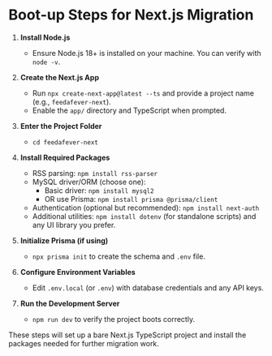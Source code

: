 # Boot-up Steps for Next.js Migration

1. **Install Node.js**
   - Ensure Node.js 18+ is installed on your machine. You can verify with `node -v`.

2. **Create the Next.js App**
   - Run `npx create-next-app@latest --ts` and provide a project name (e.g., `feedafever-next`).
   - Enable the `app/` directory and TypeScript when prompted.

3. **Enter the Project Folder**
   - `cd feedafever-next`

4. **Install Required Packages**
   - RSS parsing: `npm install rss-parser`
   - MySQL driver/ORM (choose one):
     - Basic driver: `npm install mysql2`
     - OR use Prisma: `npm install prisma @prisma/client`
   - Authentication (optional but recommended): `npm install next-auth`
   - Additional utilities: `npm install dotenv` (for standalone scripts) and any UI library you prefer.

5. **Initialize Prisma (if using)**
   - `npx prisma init` to create the schema and `.env` file.

6. **Configure Environment Variables**
   - Edit `.env.local` (or `.env`) with database credentials and any API keys.

7. **Run the Development Server**
   - `npm run dev` to verify the project boots correctly.

These steps will set up a bare Next.js TypeScript project and install the packages needed for further migration work.

